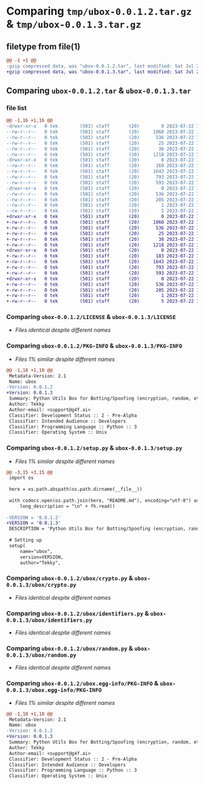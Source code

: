 # Comparing `tmp/ubox-0.0.1.2.tar.gz` & `tmp/ubox-0.0.1.3.tar.gz`

## filetype from file(1)

```diff
@@ -1 +1 @@
-gzip compressed data, was "ubox-0.0.1.2.tar", last modified: Sat Jul 22 13:03:45 2023, max compression
+gzip compressed data, was "ubox-0.0.1.3.tar", last modified: Sat Jul 22 13:06:48 2023, max compression
```

## Comparing `ubox-0.0.1.2.tar` & `ubox-0.0.1.3.tar`

### file list

```diff
@@ -1,16 +1,16 @@
-drwxr-xr-x   0 tek        (501) staff       (20)        0 2023-07-22 13:03:45.529380 ubox-0.0.1.2/
--rw-r--r--   0 tek        (501) staff       (20)     1060 2023-07-22 12:39:24.000000 ubox-0.0.1.2/LICENSE
--rw-r--r--   0 tek        (501) staff       (20)      536 2023-07-22 13:03:45.529172 ubox-0.0.1.2/PKG-INFO
--rw-r--r--   0 tek        (501) staff       (20)       25 2023-07-22 12:44:39.000000 ubox-0.0.1.2/README.md
--rw-r--r--   0 tek        (501) staff       (20)       38 2023-07-22 13:03:45.529450 ubox-0.0.1.2/setup.cfg
--rw-r--r--   0 tek        (501) staff       (20)     1218 2023-07-22 13:03:33.000000 ubox-0.0.1.2/setup.py
-drwxr-xr-x   0 tek        (501) staff       (20)        0 2023-07-22 13:03:45.527891 ubox-0.0.1.2/ubox/
--rw-r--r--   0 tek        (501) staff       (20)      169 2023-07-22 13:02:22.000000 ubox-0.0.1.2/ubox/__init__.py
--rw-r--r--   0 tek        (501) staff       (20)     1643 2023-07-22 12:50:59.000000 ubox-0.0.1.2/ubox/crypto.py
--rw-r--r--   0 tek        (501) staff       (20)      793 2023-07-22 13:03:05.000000 ubox-0.0.1.2/ubox/identifiers.py
--rw-r--r--   0 tek        (501) staff       (20)      593 2023-07-22 12:50:47.000000 ubox-0.0.1.2/ubox/random.py
-drwxr-xr-x   0 tek        (501) staff       (20)        0 2023-07-22 13:03:45.528867 ubox-0.0.1.2/ubox.egg-info/
--rw-r--r--   0 tek        (501) staff       (20)      536 2023-07-22 13:03:45.000000 ubox-0.0.1.2/ubox.egg-info/PKG-INFO
--rw-r--r--   0 tek        (501) staff       (20)      205 2023-07-22 13:03:45.000000 ubox-0.0.1.2/ubox.egg-info/SOURCES.txt
--rw-r--r--   0 tek        (501) staff       (20)        1 2023-07-22 13:03:45.000000 ubox-0.0.1.2/ubox.egg-info/dependency_links.txt
--rw-r--r--   0 tek        (501) staff       (20)        5 2023-07-22 13:03:45.000000 ubox-0.0.1.2/ubox.egg-info/top_level.txt
+drwxr-xr-x   0 tek        (501) staff       (20)        0 2023-07-22 13:06:48.450531 ubox-0.0.1.3/
+-rw-r--r--   0 tek        (501) staff       (20)     1060 2023-07-22 12:39:24.000000 ubox-0.0.1.3/LICENSE
+-rw-r--r--   0 tek        (501) staff       (20)      536 2023-07-22 13:06:48.450341 ubox-0.0.1.3/PKG-INFO
+-rw-r--r--   0 tek        (501) staff       (20)       25 2023-07-22 12:44:39.000000 ubox-0.0.1.3/README.md
+-rw-r--r--   0 tek        (501) staff       (20)       38 2023-07-22 13:06:48.450608 ubox-0.0.1.3/setup.cfg
+-rw-r--r--   0 tek        (501) staff       (20)     1218 2023-07-22 13:06:39.000000 ubox-0.0.1.3/setup.py
+drwxr-xr-x   0 tek        (501) staff       (20)        0 2023-07-22 13:06:48.448830 ubox-0.0.1.3/ubox/
+-rw-r--r--   0 tek        (501) staff       (20)      183 2023-07-22 13:06:29.000000 ubox-0.0.1.3/ubox/__init__.py
+-rw-r--r--   0 tek        (501) staff       (20)     1643 2023-07-22 12:50:59.000000 ubox-0.0.1.3/ubox/crypto.py
+-rw-r--r--   0 tek        (501) staff       (20)      793 2023-07-22 13:03:05.000000 ubox-0.0.1.3/ubox/identifiers.py
+-rw-r--r--   0 tek        (501) staff       (20)      593 2023-07-22 12:50:47.000000 ubox-0.0.1.3/ubox/random.py
+drwxr-xr-x   0 tek        (501) staff       (20)        0 2023-07-22 13:06:48.450042 ubox-0.0.1.3/ubox.egg-info/
+-rw-r--r--   0 tek        (501) staff       (20)      536 2023-07-22 13:06:48.000000 ubox-0.0.1.3/ubox.egg-info/PKG-INFO
+-rw-r--r--   0 tek        (501) staff       (20)      205 2023-07-22 13:06:48.000000 ubox-0.0.1.3/ubox.egg-info/SOURCES.txt
+-rw-r--r--   0 tek        (501) staff       (20)        1 2023-07-22 13:06:48.000000 ubox-0.0.1.3/ubox.egg-info/dependency_links.txt
+-rw-r--r--   0 tek        (501) staff       (20)        5 2023-07-22 13:06:48.000000 ubox-0.0.1.3/ubox.egg-info/top_level.txt
```

### Comparing `ubox-0.0.1.2/LICENSE` & `ubox-0.0.1.3/LICENSE`

 * *Files identical despite different names*

### Comparing `ubox-0.0.1.2/PKG-INFO` & `ubox-0.0.1.3/PKG-INFO`

 * *Files 1% similar despite different names*

```diff
@@ -1,10 +1,10 @@
 Metadata-Version: 2.1
 Name: ubox
-Version: 0.0.1.2
+Version: 0.0.1.3
 Summary: Python Utils Box for Botting/Spoofing (encryption, random, etc)
 Author: Tekky
 Author-email: <support@g4f.ai>
 Classifier: Development Status :: 2 - Pre-Alpha
 Classifier: Intended Audience :: Developers
 Classifier: Programming Language :: Python :: 3
 Classifier: Operating System :: Unix
```

### Comparing `ubox-0.0.1.2/setup.py` & `ubox-0.0.1.3/setup.py`

 * *Files 1% similar despite different names*

```diff
@@ -3,15 +3,15 @@
 import os
 
 here = os.path.abspath(os.path.dirname(__file__))
 
 with codecs.open(os.path.join(here, "README.md"), encoding="utf-8") as fh:
     long_description = "\n" + fh.read()
 
-VERSION = '0.0.1.2'
+VERSION = '0.0.1.3'
 DESCRIPTION = 'Python Utils Box for Botting/Spoofing (encryption, random, etc)'
 
 # Setting up
 setup(
     name="ubox",
     version=VERSION,
     author="Tekky",
```

### Comparing `ubox-0.0.1.2/ubox/crypto.py` & `ubox-0.0.1.3/ubox/crypto.py`

 * *Files identical despite different names*

### Comparing `ubox-0.0.1.2/ubox/identifiers.py` & `ubox-0.0.1.3/ubox/identifiers.py`

 * *Files identical despite different names*

### Comparing `ubox-0.0.1.2/ubox/random.py` & `ubox-0.0.1.3/ubox/random.py`

 * *Files identical despite different names*

### Comparing `ubox-0.0.1.2/ubox.egg-info/PKG-INFO` & `ubox-0.0.1.3/ubox.egg-info/PKG-INFO`

 * *Files 1% similar despite different names*

```diff
@@ -1,10 +1,10 @@
 Metadata-Version: 2.1
 Name: ubox
-Version: 0.0.1.2
+Version: 0.0.1.3
 Summary: Python Utils Box for Botting/Spoofing (encryption, random, etc)
 Author: Tekky
 Author-email: <support@g4f.ai>
 Classifier: Development Status :: 2 - Pre-Alpha
 Classifier: Intended Audience :: Developers
 Classifier: Programming Language :: Python :: 3
 Classifier: Operating System :: Unix
```

